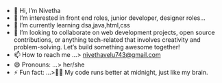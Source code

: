 - 👋 Hi, I’m Nivetha
- 👀 I’m interested in front end roles, junior developer, designer roles...
- 🌱 I’m currently learning dsa,java,html,css
- 💞️ I’m looking to collaborate on web development projects, open source contributions, or anything tech-related that involves creativity and problem-solving. Let’s build something awesome together!
- 📫 How to reach me  ...> nivethavelu743@gmail.com
- 😄 Pronouns: ...> her/she
- ⚡ Fun fact: ...>👨‍💻 My code runs better at midnight, just like my brain.

<!---
24nivetha/24nivetha is a ✨ special ✨ repository because its `README.md` (this file) appears on your GitHub profile.
You can click the Preview link to take a look at your changes.
--->
